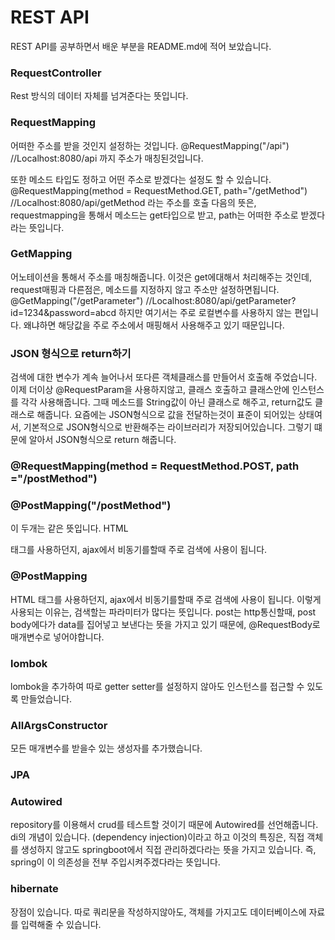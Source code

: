 # REST API
REST API를 공부하면서 배운 부분을 README.md에 적어 보았습니다.


### RequestController
Rest 방식의 데이터 자체를 넘겨준다는 뜻입니다.



### RequestMapping
어떠한 주소를 받을 것인지 설정하는 것입니다.
@RequestMapping("/api") //Localhost:8080/api 까지 주소가 매칭된것입니다.

또한 메소드 타입도 정하고 어떤 주소로 받겠다는 설정도 할 수 있습니다.
@RequestMapping(method = RequestMethod.GET, path="/getMethod") //Localhost:8080/api/getMethod 라는 주소를 호출
다음의 뜻은, requestmapping을 통해서 메소드는 get타입으로 받고, path는 어떠한 주소로 받겠다라는 뜻입니다.



### GetMapping
어노테이션을 통해서 주소를 매칭해줍니다.
이것은 get에대해서 처리해주는 것인데, request매핑과 다른점은, 메소드를 지정하지 않고 주소만 설정하면됩니다.
@GetMapping("/getParameter") //Localhost:8080/api/getParameter?id=1234&password=abcd
하지만 여기서는 주로 로컬변수를 사용하지 않는 편입니다. 왜냐하면 해당값을 주로 주소에서 매핑해서 사용해주고 있기 때문입니다.



### JSON 형식으로 return하기
검색에 대한 변수가 계속 늘어나서 또다른 객체클래스를 만들어서 호출해 주었습니다.
이제 더이상 @RequestParam을 사용하지않고, 클래스 호출하고 클래스안에 인스턴스를 각각 사용해줍니다.
그때 메소드를 String값이 아닌 클래스로 해주고, return값도 클래스로 해줍니다.
요즘에는 JSON형식으로 값을 전달하는것이 표준이 되어있는 상태여서, 기본적으로 JSON형식으로 반환해주는 라이브러리가 저장되어있습니다. 그렇기 떄문에 알아서 JSON형식으로 return 해줍니다.


### @RequestMapping(method = RequestMethod.POST, path ="/postMethod")
### @PostMapping("/postMethod")
이 두개는 같은 뜻입니다.
HTML <Form>태그를 사용하던지, ajax에서 비동기를할때 주로 검색에 사용이 됩니다.



### @PostMapping
HTML <Form>태그를 사용하던지, ajax에서 비동기를할때 주로 검색에 사용이 됩니다.
이렇게 사용되는 이유는, 검색할는 파라미터가 많다는 뜻입니다.
post는 http통신할때, post body에다가 data를 집어넣고 보낸다는 뜻을 가지고 있기 때문에, @RequestBody로 매개변수로 넣어야합니다.



### lombok
lombok을 추가하여 따로 getter setter를 설정하지 않아도 인스턴스를 접근할 수 있도록 만들었습니다.


### AllArgsConstructor
모든 매개변수를 받을수 있는 생성자를 추가했습니다.


### JPA


### Autowired
repository를 이용해서 crud를 테스트할 것이기 때문에 Autowired를 선언해줍니다.
di의 개념이 있습니다. (dependency injection)이라고 하고 이것의 특징은, 직접 객체를 생성하지 않고도 springboot에서 직접 관리하겠다라는 뜻을 가지고 있습니다.
즉, spring이 이 의존성을 전부 주입시켜주겠다라는 뜻입니다.


### hibernate
장점이 있습니다. 따로 쿼리문을 작성하지않아도, 객체를 가지고도 데이터베이스에 자료를 입력해줄 수 있습니다.

